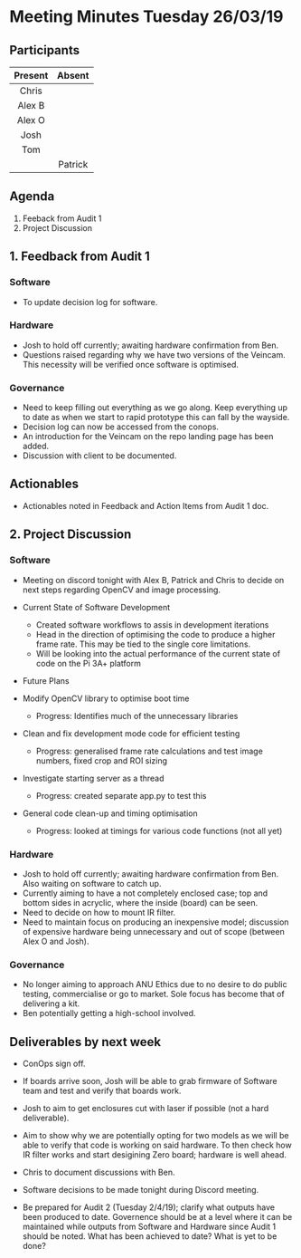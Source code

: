 # Meeting Minutes Tuesday 26/03/19

## Participants
|Present|Absent|
|:-----:|:----:|
|Chris||
|Alex B||
|Alex O||
|Josh||
|Tom||
||Patrick|


## Agenda
1. Feeback from Audit 1
2. Project Discussion


## 1. Feedback from Audit 1
### Software
* To update decision log for software.

### Hardware
* Josh to hold off currently; awaiting hardware confirmation from Ben.
* Questions raised regarding why we have two versions of the Veincam. This necessity will be verified once software is optimised.

### Governance
* Need to keep filling out everything as we go along. Keep everything up to date as when we start to rapid prototype this can fall by the wayside.
* Decision log can now be accessed from the conops.
* An introduction for the Veincam on the repo landing page has been added.
* Discussion with client to be documented.

## Actionables
* Actionables noted in Feedback and Action Items from Audit 1 doc.


## 2. Project Discussion
### Software
* Meeting on discord tonight with Alex B, Patrick and Chris to decide on next steps regarding OpenCV and image processing.

* Current State of Software Development
  * Created software workflows to assis in development iterations
  * Head in the direction of optimising the code to produce a higher frame rate. This may be tied to the single core limitations.
  * Will be looking into the actual performance of the current state of code on the Pi 3A+ platform

* Future Plans
 * Modify OpenCV library to optimise boot time
   * Progress: Identifies much of the unnecessary libraries
 * Clean and fix development mode code for efficient testing
   * Progress: generalised frame rate calculations and test image numbers, fixed crop and ROI sizing
 * Investigate starting server as a thread
   * Progress: created separate app.py to test this
 * General code clean-up and timing optimisation
   * Progress: looked at timings for various code functions (not all yet)

### Hardware
* Josh to hold off currently; awaiting hardware confirmation from Ben. Also waiting on software to catch up.
* Currently aiming to have a not completely enclosed case; top and bottom sides in acryclic, where the inside (board) can be seen.
* Need to decide on how to mount IR filter.
* Need to maintain focus on producing an inexpensive model; discussion of expensive hardware being unnecessary and out of scope (between Alex O and Josh).

### Governance
* No longer aiming to approach ANU Ethics due to no desire to do public testing, commercialise or go to market. Sole focus has become that of delivering a kit.
* Ben potentially getting a high-school involved.

## Deliverables by next week
* ConOps sign off.
* If boards arrive soon, Josh will be able to grab firmware of Software team and test and verify that boards work.
* Josh to aim to get enclosures cut with laser if possible (not a hard deliverable).
* Aim to show why we are potentially opting for two models as we will be able to verify that code is working on said hardware. To then check how IR filter works and start desigining Zero board; hardware is well ahead.
* Chris to document discussions with Ben.
* Software decisions to be made tonight during Discord meeting.

* Be prepared for Audit 2 (Tuesday 2/4/19); clarify what outputs have been produced to date. Governence should be at a level where it can be maintained while outputs from Software and Hardware since Audit 1 should be noted. What has been achieved to date? What is yet to be done?
